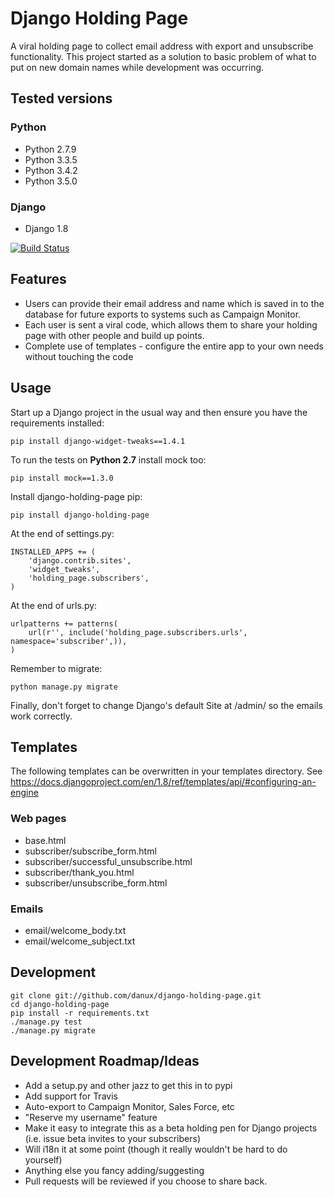 # Django Holding Page

A viral holding page to collect email address with export and unsubscribe functionality. This project started as a solution to basic
problem of what to put on new domain names while development was occurring.

## Tested versions

### Python

- Python 2.7.9
- Python 3.3.5
- Python 3.4.2
- Python 3.5.0

### Django

- Django 1.8

[![Build Status](https://travis-ci.org/danux/django-holding-page.svg?branch=master)](https://travis-ci.org/danux/django-holding-page)

## Features

- Users can provide their email address and name which is saved in to the database for future exports to systems such as Campaign Monitor.
- Each user is sent a viral code, which allows them to share your holding page with other people and build up points.
- Complete use of templates - configure the entire app to your own needs without touching the code

## Usage

Start up a Django project in the usual way and then ensure you have the requirements installed:

    pip install django-widget-tweaks==1.4.1

To run the tests on __Python 2.7__ install mock too:

    pip install mock==1.3.0

Install django-holding-page pip:

    pip install django-holding-page

At the end of settings.py:

    INSTALLED_APPS += (
        'django.contrib.sites',
        'widget_tweaks',
        'holding_page.subscribers',
    )

At the end of urls.py:

    urlpatterns += patterns(
        url(r'', include('holding_page.subscribers.urls', namespace='subscriber',)),
    )

Remember to migrate:

    python manage.py migrate

Finally, don't forget to change Django's default Site at /admin/ so the emails work correctly.

## Templates

The following templates can be overwritten in your templates directory. See https://docs.djangoproject.com/en/1.8/ref/templates/api/#configuring-an-engine

### Web pages

- base.html
- subscriber/subscribe_form.html
- subscriber/successful_unsubscribe.html
- subscriber/thank_you.html
- subscriber/unsubscribe_form.html

### Emails

- email/welcome_body.txt
- email/welcome_subject.txt

## Development

    git clone git://github.com/danux/django-holding-page.git
    cd django-holding-page
    pip install -r requirements.txt
    ./manage.py test
    ./manage.py migrate

## Development Roadmap/Ideas

- Add a setup.py and other jazz to get this in to pypi
- Add support for Travis
- Auto-export to Campaign Monitor, Sales Force, etc
- "Reserve my username" feature
- Make it easy to integrate this as a beta holding pen for Django projects (i.e. issue beta invites to your subscribers)
- Will i18n it at some point (though it really wouldn't be hard to do yourself)
- Anything else you fancy adding/suggesting
- Pull requests will be reviewed if you choose to share back.
